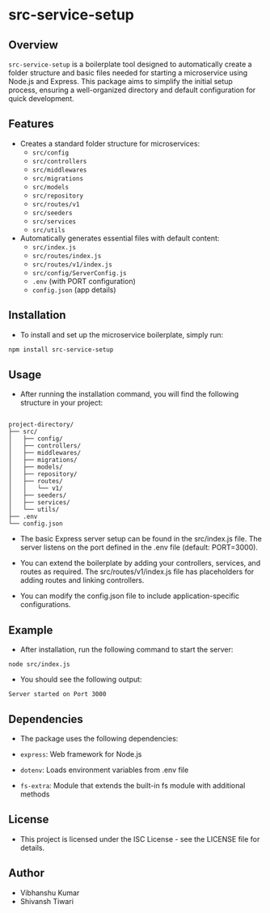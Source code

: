 # src-service-setup

## Overview

`src-service-setup` is a boilerplate tool designed to automatically create a folder structure and basic files needed for starting a microservice using Node.js and Express. This package aims to simplify the initial setup process, ensuring a well-organized directory and default configuration for quick development.

## Features

- Creates a standard folder structure for microservices:
  - `src/config`
  - `src/controllers`
  - `src/middlewares`
  - `src/migrations`
  - `src/models`
  - `src/repository`
  - `src/routes/v1`
  - `src/seeders`
  - `src/services`
  - `src/utils`
- Automatically generates essential files with default content:
  - `src/index.js`
  - `src/routes/index.js`
  - `src/routes/v1/index.js`
  - `src/config/ServerConfig.js`
  - `.env` (with PORT configuration)
  - `config.json` (app details)

## Installation

- To install and set up the microservice boilerplate, simply run:

```bash
npm install src-service-setup

```

## Usage

- After running the installation command, you will find the following structure in your project:

```

project-directory/
├── src/
│   ├── config/
│   ├── controllers/
│   ├── middlewares/
│   ├── migrations/
│   ├── models/
│   ├── repository/
│   ├── routes/
│   │   └── v1/
│   ├── seeders/
│   ├── services/
│   └── utils/
├── .env
└── config.json

```

- The basic Express server setup can be found in the src/index.js file. The server listens on the port defined in the .env file (default: PORT=3000).

- You can extend the boilerplate by adding your controllers, services, and routes as required. The src/routes/v1/index.js file has placeholders for adding routes and linking controllers.

- You can modify the config.json file to include application-specific configurations.

## Example

- After installation, run the following command to start the server:

`node src/index.js`

- You should see the following output:

`Server started on Port 3000`

## Dependencies

- The package uses the following dependencies:

- `express`: Web framework for Node.js
- `dotenv`: Loads environment variables from .env file
- `fs-extra`: Module that extends the built-in fs module with additional methods

## License

- This project is licensed under the ISC License - see the LICENSE file for details.

## Author

- Vibhanshu Kumar
- Shivansh Tiwari